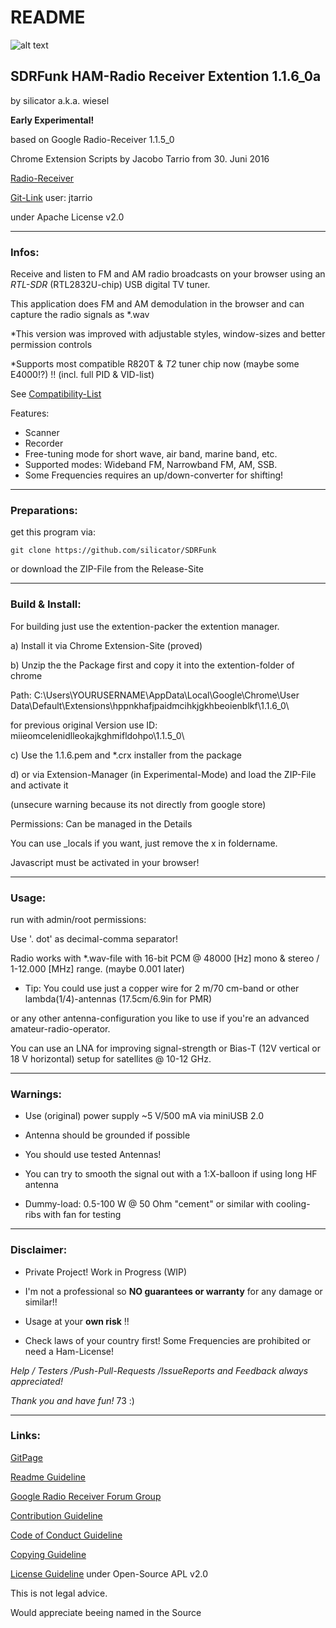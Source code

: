 # README

![alt text](https://github.com/silicator/SDRFunk/blob/master/docs/favicon.png "Logo SDRFunk")

## SDRFunk HAM-Radio Receiver Extention 1.1.6_0a 

by silicator a.k.a. wiesel

**Early Experimental!**

based on Google Radio-Receiver 1.1.5_0

Chrome Extension Scripts by Jacobo Tarrio from 30. Juni 2016

[Radio-Receiver](https://chrome.google.com/webstore/detail/radio-receiver/miieomcelenidlleokajkghmifldohpo)

[Git-Link](https://github.com/google/radioreceiver) user: jtarrio

under Apache License v2.0 

___

### Infos:

Receive and listen to FM and AM radio broadcasts on your browser using an *RTL-SDR* (RTL2832U-chip) USB digital TV tuner.

This application does FM and AM demodulation in the browser and can capture the radio signals as *.wav

*This version was improved with adjustable styles, window-sizes and better permission controls

*Supports most compatible R820T & *T2* tuner chip now  (maybe some E4000!?) !! (incl. full PID & VID-list)

See [Compatibility-List](docs/pidvids.txt)

Features:
* Scanner
* Recorder
* Free-tuning mode for short wave, air band, marine band, etc.
* Supported modes: Wideband FM, Narrowband FM, AM, SSB.
* Some Frequencies requires an up/down-converter for shifting!

___

### Preparations:

get this program via: 

`git clone https://github.com/silicator/SDRFunk`

or download the ZIP-File from the Release-Site

___

### Build & Install:

For building just use the extention-packer the extention manager. 

a) Install it via Chrome Extension-Site (proved)

b) Unzip the the Package first and copy it into the extention-folder of chrome

Path: C:\Users\YOURUSERNAME\AppData\Local\Google\Chrome\User Data\Default\Extensions\hppnkhafjpaidmcihkjgkhbeoienblkf\1.1.6_0\

for previous original Version use ID: miieomcelenidlleokajkghmifldohpo\1.1.5_0\

c) Use the 1.1.6.pem and *.crx installer from the package

d) or via Extension-Manager (in Experimental-Mode) and load the ZIP-File and activate it

(unsecure warning because its not directly from google store)

Permissions: Can be managed in the Details

You can use _locals if you want, just remove the x in foldername.

Javascript must be activated in your browser!

___

### Usage:

run with admin/root permissions:

Use '. dot' as decimal-comma separator! 

Radio works with *.wav-file with 16-bit PCM @ 48000 [Hz] mono & stereo / 1-12.000 [MHz] range. (maybe 0.001 later)

- Tip: You could use just a copper wire for 2 m/70 cm-band or other lambda(1/4)-antennas (17.5cm/6.9in for PMR)

or any other antenna-configuration you like to use if you're an advanced amateur-radio-operator.

You can use an LNA for improving signal-strength or Bias-T (12V vertical or 18 V horizontal) setup for satellites @ 10-12 GHz.

___

### Warnings:

- Use (original) power supply ~5 V/500 mA via miniUSB 2.0

- Antenna should be grounded if possible

- You should use tested Antennas! 

- You can try to smooth the signal out with a 1:X-balloon if using long HF antenna

- Dummy-load: 0.5-100 W @ 50 Ohm "cement" or similar with cooling-ribs with fan for testing

___

### Disclaimer:

- Private Project! Work in Progress (WIP)

- I'm not a professional so **NO guarantees or warranty** for any damage or similar!!

- Usage at your **own risk** !!

- Check laws of your country first! Some Frequencies are prohibited or need a Ham-License!


*Help / Testers /Push-Pull-Requests /IssueReports and Feedback always appreciated!*

*Thank you and have fun!* 73 :)

___

### Links:

[GitPage](https://silicator.github.io/SDRFunk/)

[Readme Guideline](README.md)

[Google Radio Receiver Forum Group](https://groups.google.com/forum/#!forum/radioreceiver)

[Contribution Guideline](docs/CONTRIBUTING.md)

[Code of Conduct Guideline](docs/CODE_OF_CONDUCT.md)

[Copying Guideline](docs/COPYING.md)

[License Guideline](LICENSE.md) under Open-Source APL v2.0

This is not legal advice. 

Would appreciate beeing named in the Source
